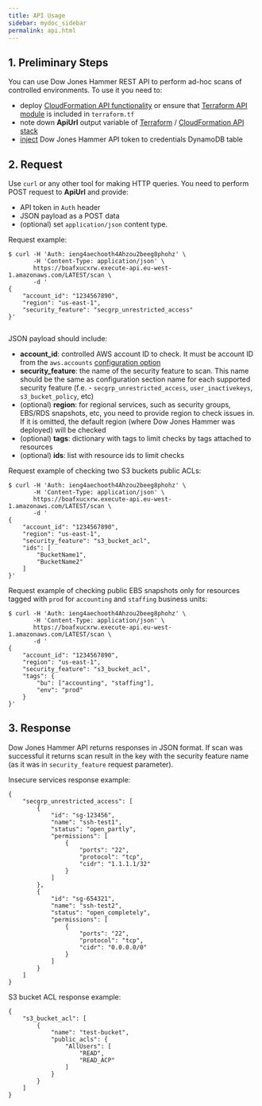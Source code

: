 ```yaml
---
title: API Usage
sidebar: mydoc_sidebar
permalink: api.html
---
```


## 1. Preliminary Steps

You can use Dow Jones Hammer REST API to perform ad-hoc scans of controlled environments. To use it you need to:
* deploy [CloudFormation API functionality](deployment_cloudformation.html#316-api-functionality) or ensure that [Terraform API module](deployment_terraform.html#3-edit-terraform-configuration-files) is included in `terraform.tf`
* note down **ApiUrl** output variable of [Terraform](deployment_terraform.html#5-check-terraform-output-variables) / [CloudFormation API stack](deployment_cloudformation.html#3-deploy-cloudformation-stacks-to-the-master-aws-account)
* [inject](configuredeploy_overview.html#41-access-credentials-storage) Dow Jones Hammer API token to credentials DynamoDB table

## 2. Request

Use `curl` or any other tool for making HTTP queries. You need to perform POST request to **ApiUrl** and provide:
* API token in `Auth` header
* JSON payload as a POST data
* (optional) set `application/json` content type.

Request example:
```
$ curl -H 'Auth: ieng4aechooth4Ahzou2beeg8phohz' \
       -H 'Content-Type: application/json' \
       https://boafxucxrw.execute-api.eu-west-1.amazonaws.com/LATEST/scan \
       -d '
{
    "account_id": "1234567890",
    "region": "us-east-1",
    "security_feature": "secgrp_unrestricted_access"
}'
       
```

JSON payload should include:
* **account_id**: controlled AWS account ID to check. It must be account ID from the `aws.accounts` [configuration option](editconfig.html#11-master-aws-account-settings)
* **security_feature**: the name of the security feature to scan. This name should be the same as configuration section name for each supported security feature (f.e. - `secgrp_unrestricted_access`, `user_inactivekeys`, `s3_bucket_policy`, etc) 
* (optional) **region**: for regional services, such as security groups, EBS/RDS snapshots, etc, you need to provide region to check issues in. If it is omitted, the default region (where Dow Jones Hammer was deployed) will be checked
* (optional) **tags**: dictionary with tags to limit checks by tags attached to resources
* (optional) **ids**: list with resource ids to limit checks


Request example of checking two S3 buckets public ACLs:
```
$ curl -H 'Auth: ieng4aechooth4Ahzou2beeg8phohz' \
       -H 'Content-Type: application/json' \
       https://boafxucxrw.execute-api.eu-west-1.amazonaws.com/LATEST/scan \
       -d '
{
    "account_id": "1234567890",
    "region": "us-east-1",
    "security_feature": "s3_bucket_acl",
    "ids": [
        "BucketName1",
        "BucketName2"
    ]
}'
```

Request example of checking public EBS snapshots only for resources tagged with `prod` for `accounting` and `staffing` business units:
```
$ curl -H 'Auth: ieng4aechooth4Ahzou2beeg8phohz' \
       -H 'Content-Type: application/json' \
       https://boafxucxrw.execute-api.eu-west-1.amazonaws.com/LATEST/scan \
       -d '
{
    "account_id": "1234567890",
    "region": "us-east-1",
    "security_feature": "s3_bucket_acl",
    "tags": {
        "bu": ["accounting", "staffing"],
        "env": "prod"
    }
}'
```

## 3. Response

Dow Jones Hammer API returns responses in JSON format. If scan was successful it returns scan result in the key with the security feature name (as it was in `security_feature` request parameter).

Insecure services response example:
```
{
    "secgrp_unrestricted_access": [
        {
            "id": "sg-123456",
            "name": "ssh-test1",
            "status": "open_partly",
            "permissions": [
                {
                    "ports": "22",
                    "protocol": "tcp",
                    "cidr": "1.1.1.1/32"
                }
            ]
        },
        {
            "id": "sg-654321",
            "name": "ssh-test2",
            "status": "open_completely",
            "permissions": [
                {
                    "ports": "22",
                    "protocol": "tcp",
                    "cidr": "0.0.0.0/0"
                }
            ]
        }
    ]
}
```

S3 bucket ACL response example:
```
{
    "s3_bucket_acl": [
        {
            "name": "test-bucket",
            "public_acls": {
                "AllUsers": [
                    "READ",
                    "READ_ACP"
                ]
            }
        }
    ]
}
```